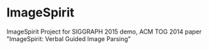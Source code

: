 # ImageSpirit
ImageSpirit Project for SIGGRAPH 2015 demo, ACM TOG 2014 paper "ImageSpirit: Verbal Guided Image Parsing"
